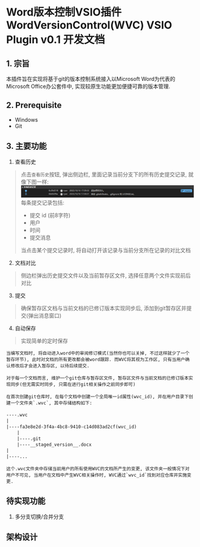 # Word版本控制VSIO插件 WordVersionControl(WVC) VSIO Plugin v0.1 开发文档

## 1. 宗旨
本插件旨在实现将基于git的版本控制系统接入以Microsoft Word为代表的Microsoft Office办公套件中, 实现较原生功能更加便捷可靠的版本管理. 


## 2. Prerequisite
- Windows
- Git

## 3. 主要功能

1. 查看历史
> 点击`查看历史`按钮, 弹出侧边栏, 里面记录当前分支下的所有历史提交记录, 就像下图一样: 
![历史记录图](image.png)
> 每条提交记录包括:
>- 提交 id (前8字符)
>- 用户
>- 时间
>- 提交消息
> 
> 当点击某个提交记录时, 将自动打开该记录与当前分支所在记录的对比文档


2. 文档对比
> 侧边栏弹出历史提交文件以及当前暂存区文件, 选择任意两个文件实现前后对比

3. 提交
> 确保暂存区文档与当前文档的已修订版本实现同步后, 添加到git暂存区并提交(弹出消息窗口)

4. 自动保存
> 实现简单的定时保存


```
当编写文档时, 将自动进入word中的审阅修订模式(当然你也可以关掉, 不过这样就少了一个暂存环节), 此时对文档的所有更改都会被word跟踪. 而WVC将其视为工作区, 只有当用户确认修改后才会进入暂存区, 以待后续提交.

对于每一个文档而言, 维护一个git仓库与暂存区文件, 暂存区文件与当前文档的已修订版本实现同步(但无需实时同步, 只需在进行git相关操作之前同步即可)

在首次创建git仓库时, 在每个文档中创建一个全局唯一id属性(wvc_id), 并在用户目录下创建一个文件夹`.wvc`, 其中存储结构如下:

----.wvc
|
|----fa3e8e2d-3f4a-4bc8-9410-c14d083ad2cf(wvc_id)
    |
    |----.git
    |----__staged_version__.docx
|
|----...

这个.wvc文件夹中存储当前用户的所有使用WVC的文档所产生的变更, 该文件夹一般情况下对用户不可见, 当用户在文档中产生WVC相关操作时, WVC通过`wvc_id`找到对应仓库并实施变更.
```


## 待实现功能

1. 多分支切换/合并分支


## 架构设计

